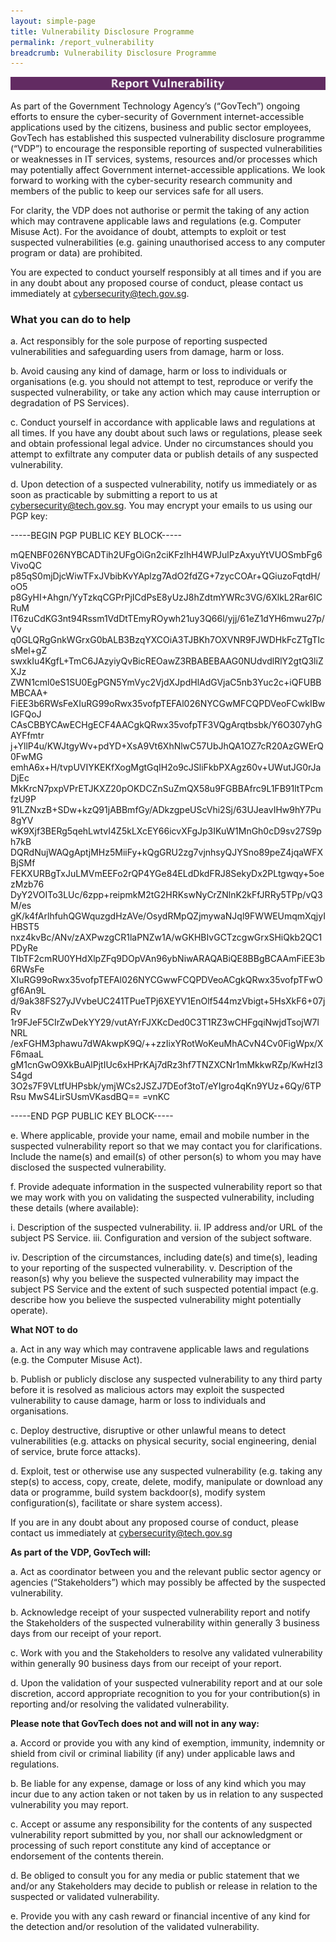 ```yaml
---
layout: simple-page
title: Vulnerability Disclosure Programme
permalink: /report_vulnerability
breadcrumb: Vulnerability Disclosure Programme
---
```


<a href="https://hackerone.com/sg-vdp">
    <img src="/images/VDP-Button.png" alt="Vulnerability Disclosure Programme">
</a>

As part of the Government Technology Agency’s (“GovTech”) ongoing efforts to ensure the cyber-security of Government internet-accessible applications used by the citizens, business and public sector employees, GovTech has established this suspected vulnerability disclosure programme (“VDP”) to encourage the responsible reporting of suspected vulnerabilities or weaknesses in IT services, systems, resources and/or processes which may potentially affect Government internet-accessible applications. We look forward to working with the cyber-security research community and members of the public to keep our services safe for all users.

For clarity, the VDP does not authorise or permit the taking of any action which may contravene applicable laws and regulations (e.g. Computer Misuse Act). For the avoidance of doubt, attempts to exploit or test suspected vulnerabilities (e.g. gaining unauthorised access to any computer program or data) are prohibited.  

You are expected to conduct yourself responsibly at all times and if you are in any doubt about any proposed course of conduct, please contact us immediately at cybersecurity@tech.gov.sg.

### **What you can do to help**

a.	Act responsibly for the sole purpose of reporting suspected vulnerabilities and safeguarding users from damage, harm or loss.

b.	Avoid causing any kind of damage, harm or loss to individuals or organisations (e.g. you should not attempt to test, reproduce or verify the suspected vulnerability, or take any action which may cause interruption or degradation of PS Services).

c.	Conduct yourself in accordance with applicable laws and regulations at all times. If you have any doubt about such laws or regulations, please seek and obtain professional legal advice. Under no circumstances should you attempt to exfiltrate any computer data or publish details of any suspected vulnerability. 

d.	Upon detection of a suspected vulnerability, notify us immediately or as soon as practicable by submitting a report to us at cybersecurity@tech.gov.sg.  You may encrypt your emails to us using our PGP key:

-----BEGIN PGP PUBLIC KEY BLOCK-----

mQENBF026NYBCADTih2UFgOiGn2ciKFzlhH4WPJulPzAxyuYtVUOSmbFg6VivoQC
p85qS0mjDjcWiwTFxJVbibKvYAplzg7AdO2fdZG+7zycCOAr+QGiuzoFqtdH/oO5
p8GyHI+Ahgn/YyTzkqCGPrPjICdPsE8yUzJ8hZdtmYWRc3VG/6XlkL2Rar6ICRuM
IT6zuCdKG3nt94Rssm1VdDtTEmyROywh21uy3Q66l/yjj/61eZ1dYH6mwu27p/Vv
q0GLQRgGnkWGrxG0bALB3BzqYXCOiA3TJBKh7OXVNR9FJWDHkFcZTgTIcsMel+gZ
swxkIu4KgfL+TmC6JAzyiyQvBicREOawZ3RBABEBAAG0NUdvdlRlY2gtQ3liZXJz
ZWN1cml0eS1SU0EgPGN5YmVyc2VjdXJpdHlAdGVjaC5nb3Yuc2c+iQFUBBMBCAA+
FiEE3b6RWsFeXIuRG99oRwx35vofpTEFAl026NYCGwMFCQPDVeoFCwkIBwIGFQoJ
CAsCBBYCAwECHgECF4AACgkQRwx35vofpTF3VQgArqtbsbk/Y6O307yhGAYFfmtr
j+YllP4u/KWJtgyWv+pdYD+XsA9Vt6XhNlwC57UbJhQA1OZ7cR20AzGWErQ0FwMG
emhA6x+H/tvpUVIYKEKfXogMgtGqIH2o9cJSliFkbPXAgz60v+UWutJG0rJaDjEc
MkKrcN7pxpVPrETJKXZ20pOKDCZnSuZmQX58u9FGBBAfrc9L1FB91ltTPcmfzU9P
91LZNxzB+SDw+kzQ91jABBmfGy/ADkzgpeUScVhi2Sj/63UJeavIHw9hY7Pu8gYV
wK9Xjf3BERg5qehLwtvI4Z5kLXcEY66icvXFgJp3IKuW1MnGh0cD9sv27S9ph7kB
DQRdNujWAQgAptjMHz5MiiFy+kQgGRU2zg7vjnhsyQJYSno89peZ4jqaWFXBjSMf
FEKXURBgTxJuLMVmEEFo2rQP4YGe84ELdDkdFRJ8SekyDx2PLtgwqy+5oezMzb76
DyY2VOITo3LUc/6zpp+reipmkM2tG2HRKswNyCrZNlnK2kFfJRRy5TPp/vQ3M/es
gK/k4fArlhfuhQGWquzgdHzAVe/OsydRMpQZjmywaNJql9FWWEUmqmXqjyIHBST5
nxz4kvBc/ANv/zAXPwzgCR1laPNZw1A/wGKHBIvGCTzcgwGrxSHiQkb2QC1PDyRe
TIbTF2cmRU0YHdXlpZFq9DOpVAn96ybNiwARAQABiQE8BBgBCAAmFiEE3b6RWsFe
XIuRG99oRwx35vofpTEFAl026NYCGwwFCQPDVeoACgkQRwx35vofpTFwOgf6An9L
d/9ak38FS27yJVvbeUC241TPueTPj6XEYV1EnOlf544mzVbigt+5HsXkF6+07jRv
1r9FJeF5CIrZwDekYY29/vutAYrFJXKcDed0C3T1RZ3wCHFgqiNwjdTsojW7lNRL
/exFGHM3phawu7dWAkwpK9Q/++zzIixYRotWoKeuMhACvN4Cv0FigWpx/XF6maaL
gM1cnGwO9XkBuAlPjtIUc6xHPrKAj7dRz3hf7TNZXCNr1mMkkwRZp/KwHzI3S4gd
3O2s7F9VLtfUHPsbk/ymjWCs2JSZJ7DEof3toT/eYIgro4qKn9YUz+6Qy/6TPRsu
MwS4LirSUsmVKasdBQ==
=vnKC

-----END PGP PUBLIC KEY BLOCK-----

e.	Where applicable, provide your name, email and mobile number in the suspected vulnerability report so that we may contact you for clarifications. Include the name(s) and email(s) of other person(s) to whom you may have disclosed the suspected vulnerability.

f.	Provide adequate information in the suspected vulnerability report so that we may work with you on validating the suspected vulnerability, including these details (where available):

i.	Description of the suspected vulnerability.
ii.	IP address and/or URL of the subject PS Service.
iii.	Configuration and version of the subject software. 

iv.	Description of the circumstances, including date(s) and time(s), leading to your reporting of the suspected vulnerability.
v.	Description of the reason(s) why you believe the suspected vulnerability may impact the subject PS Service and the extent of such suspected potential impact (e.g. describe how you believe the suspected vulnerability might potentially operate).

**What NOT to do**

a.	Act in any way which may contravene applicable laws and regulations (e.g. the Computer Misuse Act). 

b.	Publish or publicly disclose any suspected vulnerability to any third party before it is resolved as malicious actors may exploit the suspected vulnerability to cause damage, harm or loss to individuals and organisations.

c.	Deploy destructive, disruptive or other unlawful means to detect vulnerabilities (e.g. attacks on physical security, social engineering, denial of service, brute force attacks).

d.	Exploit, test or otherwise use any suspected vulnerability (e.g. taking any step(s) to access, copy, create, delete, modify, manipulate or download any data or programme, build system backdoor(s), modify system configuration(s), facilitate or share system access).

If you are in any doubt about any proposed course of conduct, please contact us immediately at cybersecurity@tech.gov.sg

**As part of the VDP, GovTech will:**

a.	Act as coordinator between you and the relevant public sector agency or agencies (“Stakeholders”) which may possibly be affected by the suspected vulnerability. 

b.	Acknowledge receipt of your suspected vulnerability report and notify the Stakeholders of the suspected vulnerability within generally 3 business days from our receipt of your report.

c.	Work with you and the Stakeholders to resolve any validated vulnerability within generally 90 business days from our receipt of your report.

d.	Upon the validation of your suspected vulnerability report and at our sole discretion, accord appropriate recognition to you for your contribution(s) in reporting and/or resolving the validated vulnerability.

**Please note that GovTech does not and will not in any way:**

a.	Accord or provide you with any kind of exemption, immunity, indemnity or shield from civil or criminal liability (if any) under applicable laws and regulations. 

b.	Be liable for any expense, damage or loss of any kind which you may incur due to any action taken or not taken by us in relation to any suspected vulnerability you may report.

c.	Accept or assume any responsibility for the contents of any suspected vulnerability report submitted by you, nor shall our acknowledgment or processing of such report constitute any kind of acceptance or endorsement of the contents therein.

d.	Be obliged to consult you for any media or public statement that we and/or any Stakeholders may decide to publish or release in relation to the suspected or validated vulnerability.

e.	Provide you with any cash reward or financial incentive of any kind for the detection and/or resolution of the validated vulnerability.
 

